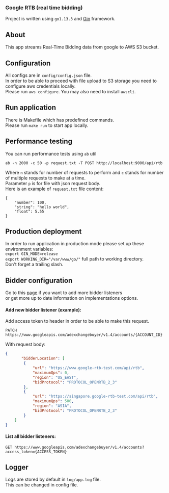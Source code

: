 ### Google RTB (real time bidding)
Project is written using `go1.13.3` and [Gin](https://github.com/gin-gonic/gin) framework. 

## About
This app streams Real-Time Bidding data from google to AWS S3 bucket.

## Configuration
All configs are in `config/config.json` file.  
In order to be able to proceed with file upload to S3 storage you need to configure aws credentials locally.  
Please run `aws configure`. You may also need to install `awscli`.

## Run application

There is Makefile which has predefined commands.  
Please run `make run` to start app locally.

## Performance testing

You can run performance tests using `ab` util

`ab -n 2000 -c 50 -p request.txt -T POST http://localhost:9000/api/rtb`

Where `n` stands for number of requests to perform and `c` stands for number of multiple requests to make at a time.  
Parameter `p`  is for file with json request body.  
Here is an example of `request.txt` file content:
```
{
	"number": 100,
	"string": "hello world",
	"float": 5.55
}
```

## Production deployment
In order to run application in production mode please set up these environment variables:  
`export GIN_MODE=release`  
`export WORKING_DIR="/var/www/go/"` full path to working directory.  
Don't forget a trailing slash.

## Bidder configuration
Go to this [page](https://developers.google.com/authorized-buyers/apis/v1.4/accounts#bidderLocation.bidProtocol) if you want to add more bidder listeners  
or get more up to date information on implementations options.

#### Add new bidder listener (example): 
Add access token to header in order to be able to make this request.  
```
PATCH https://www.googleapis.com/adexchangebuyer/v1.4/accounts/{ACCOUNT_ID}
```
With request body:
```json
{
	   "bidderLocation": [
        {
            "url": "https://www.google-rtb-test.com/api/rtb",
            "maximumQps": 0,
            "region": "US_EAST",
            "bidProtocol": "PROTOCOL_OPENRTB_2_3"
        },
        {
            "url": "https://singapore.google-rtb-test.com/api/rtb",
            "maximumQps": 500,
            "region": "ASIA",
            "bidProtocol": "PROTOCOL_OPENRTB_2_3"
        }
    ]
}
```
#### List all bidder listeners:
```
GET https://www.googleapis.com/adexchangebuyer/v1.4/accounts?access_token={ACCESS_TOKEN}
```

## Logger
Logs are stored by default in `log/app.log` file.  
This can be changed in config file.